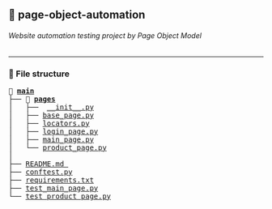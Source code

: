 ## 💼 page-object-automation
###### Website automation testing project by Page Object Model
<hr>

### 📑 File structure
<pre>
📂 <a href="/"><b>main</b></a>
├── 📁 <a href="/main/pages"><b>pages</b></a>
│   ├──  <a href="/pages/__init__.py">__init__.py</a>
│   ├── <a href="/pages/base_page.py">base_page.py</a>
│   ├── <a href="/pages/locators.py">locators.py</a>
│   ├── <a href="/pages/login_page.py">login_page.py</a>
│   ├── <a href="/pages/main_page.py">main_page.py</a>
│   └── <a href="/pages/product_page.py">product_page.py</a>
│
├── <a href="/README.md">README.md </a>
├── <a href="/conftest.py">conftest.py</a>
├── <a href="/requirements.txt">requirements.txt</a>
├── <a href="/test_main_page.py">test_main_page.py</a>
└── <a href="/test_product_page.py">test_product_page.py</a>
</pre>
